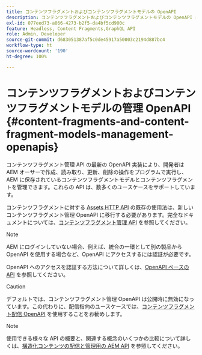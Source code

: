 ```yaml
---
title: コンテンツフラグメントおよびコンテンツフラグメントモデルの OpenAPI
description: コンテンツフラグメントおよびコンテンツフラグメントモデルの OpenAPI について説明します。
exl-id: 077eed73-a066-4273-b2f5-da4bf5cd900c
feature: Headless, Content Fragments,GraphQL API
role: Admin, Developer
source-git-commit: d683051387af5c0de45917a50003c2194d887bc4
workflow-type: ht
source-wordcount: '190'
ht-degree: 100%

---
```


# コンテンツフラグメントおよびコンテンツフラグメントモデルの管理 OpenAPI {#content-fragments-and-content-fragment-models-management-openapis}

コンテンツフラグメント管理 API の最新の OpenAPI 実装により、開発者は AEM オーサーで作成、読み取り、更新、削除の操作をプログラムで実行し、AEM に保存されているコンテンツフラグメントモデルとコンテンツフラグメントを管理できます。これらの API は、数多くのユースケースをサポートしています。

コンテンツフラグメントに対する [Assets HTTP API](https://experienceleague.adobe.com/ja/docs/experience-manager-cloud-service/content/assets/admin/mac-api-assets) の既存の使用法は、新しいコンテンツフラグメント管理 OpenAPI に移行する必要があります。完全なドキュメントについては、[コンテンツフラグメント管理 API](https://developer.adobe.com/experience-cloud/experience-manager-apis/api/stable/sites/) を参照してください。

>[!NOTE]
>
>AEM にログインしていない場合、例えば、統合の一環として別の製品から OpenAPI を使用する場合など、OpenAPI にアクセスするには認証が必要です。
>
>OpenAPI へのアクセスを認証する方法について詳しくは、[OpenAPI ベースの API](/help/implementing/developing/open-api-based-apis.md) を参照してください。

>[!CAUTION]
>
>デフォルトでは、コンテンツフラグメント管理 OpenAPI は公開時に無効になっています。この代わりに、配信指向のユースケースでは、[コンテンツフラグメント配信 OpenAPI](/help/headless/aem-content-fragment-delivery-with-openapi.md) を使用することをお勧めします。

>[!NOTE]
>
>使用できる様々な API の概要と、関連する概念のいくつかの比較について詳しくは、[構造化コンテンツの配信と管理用の AEM API](/help/headless/apis-headless-and-content-fragments.md) を参照してください。